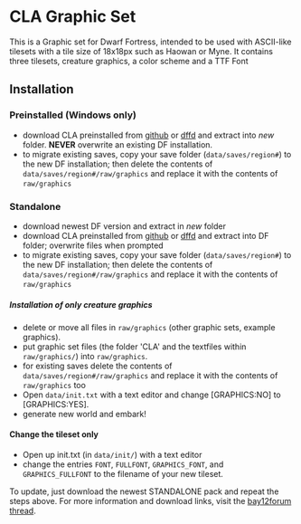 # CLA Graphic Set #
This is a Graphic set for Dwarf Fortress, intended to be used with ASCII-like tilesets with a tile size of 18x18px such as Haowan or Myne. It contains three tilesets, creature graphics, a color scheme and a TTF Font 

## Installation ##
### Preinstalled (Windows only) ###
- download CLA preinstalled from [github](https://github.com/DFgraphics/CLA/releases) or [dffd](http://dffd.bay12games.com/file.php?id=5947) and extract into _new_ folder. **NEVER** overwrite an existing DF installation.
- to migrate existing saves, copy your save folder (`data/saves/region#`) to the new DF installation; then delete the contents of `data/saves/region#/raw/graphics` and replace it with the contents of `raw/graphics`

### Standalone ###
- download newest DF version and extract in _new_ folder
- download CLA preinstalled from [github](https://github.com/DFgraphics/CLA/releases) or [dffd](http://dffd.bay12games.com/file.php?id=5945) and extract into DF folder; overwrite files when prompted
- to migrate existing saves, copy your save folder (`data/saves/region#`) to the new DF installation; then delete the contents of `data/saves/region#/raw/graphics` and replace it with the contents of `raw/graphics`


##### Installation of only creature graphics ####
- delete or move all files in `raw/graphics` (other graphic sets, example graphics).
- put graphic set files (the folder 'CLA' and the textfiles within `raw/graphics/`) into `raw/graphics`.
- for existing saves delete the contents of `data/saves/region#/raw/graphics` and replace it with the contents of `raw/graphics` too
- Open `data/init.txt` with a text editor and change [GRAPHICS:NO] to [GRAPHICS:YES].
- generate new world and embark!

#### Change the tileset only ####
- Open up init.txt (in `data/init/`) with a text editor
- change the entries `FONT`, `FULLFONT`, `GRAPHICS_FONT`, and `GRAPHICS_FULLFONT` to the filename of your new tileset.

To update, just download the newest STANDALONE pack and repeat the steps above.
For more information and download links, visit the [bay12forum thread](http://www.bay12forums.com/smf/index.php?topic=105376.0).
